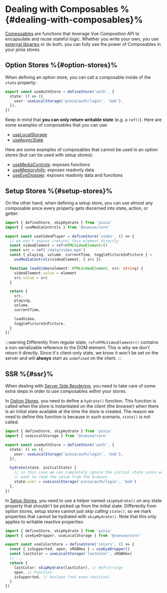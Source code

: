 # Dealing with Composables %{#dealing-with-composables}%

[Composables](https://vuejs.org/guide/reusability/composables.html#composables) are functions that leverage Vue Composition API to encapsulate and reuse stateful logic. Whether you write your own, you use [external libraries](https://vueuse.org/) or do both, you can fully use the power of Composables in your pinia stores.

## Option Stores %{#option-stores}%

When defining an option store, you can call a composable inside of the `state` property:

```ts
export const useAuthStore = defineStore('auth', {
  state: () => ({
    user: useLocalStorage('pinia/auth/login', 'bob'),
  }),
})
```

Keep in mind that **you can only return writable state** (e.g. a `ref()`). Here are some examples of composables that you can use:

- [useLocalStorage](https://vueuse.org/core/useLocalStorage/)
- [useAsyncState](https://vueuse.org/core/useAsyncState/)

Here are some examples of composables that cannot be used in an option stores (but can be used with setup stores):

- [useMediaControls](https://vueuse.org/core/useMediaControls/): exposes functions
- [useMemoryInfo](https://vueuse.org/core/useMemory/): exposes readonly data
- [useEyeDropper](https://vueuse.org/core/useEyeDropper/): exposes readonly data and functions

## Setup Stores %{#setup-stores}%

On the other hand, when defining a setup store, you can use almost any composable since every property gets discerned into state, action, or getter:

```ts
import { defineStore, skipHydrate } from 'pinia'
import { useMediaControls } from '@vueuse/core'

export const useVideoPlayer = defineStore('video', () => {
  // we won't expose (return) this element directly
  const videoElement = ref<HTMLVideoElement>()
  const src = ref('/data/video.mp4')
  const { playing, volume, currentTime, togglePictureInPicture } =
    useMediaControls(videoElement, { src })

  function loadVideo(element: HTMLVideoElement, src: string) {
    videoElement.value = element
    src.value = src
  }

  return {
    src,
    playing,
    volume,
    currentTime,

    loadVideo,
    togglePictureInPicture,
  }
})
```

:::warning
Differently from regular state, `ref<HTMLVideoElement>()` contains a non-serializable reference to the DOM element. This is why we don't return it directly. Since it's client-only state, we know it won't be set on the server and will **always** start as `undefined` on the client.
:::

## SSR %{#ssr}%

When dealing with [Server Side Rendering](../ssr/index.md), you need to take care of some extra steps in order to use composables within your stores.

In [Option Stores](#option-stores), you need to define a `hydrate()` function. This function is called when the store is instantiated on the client (the browser) when there is an initial state available at the time the store is created. The reason we need to define this function is because in such scenario, `state()` is not called.

```ts
import { defineStore, skipHydrate } from 'pinia'
import { useLocalStorage } from '@vueuse/core'

export const useAuthStore = defineStore('auth', {
  state: () => ({
    user: useLocalStorage('pinia/auth/login', 'bob'),
  }),

  hydrate(state, initialState) {
    // in this case we can completely ignore the initial state since we
    // want to read the value from the browser
    state.user = useLocalStorage('pinia/auth/login', 'bob')
  },
})
```

In [Setup Stores](#setup-stores), you need to use a helper named `skipHydrate()` on any state property that shouldn't be picked up from the initial state. Differently from option stores, setup stores cannot just _skip calling `state()`_, so we mark properties that cannot be hydrated with `skipHydrate()`. Note that this only applies to writable reactive properties:

```ts
import { defineStore, skipHydrate } from 'pinia'
import { useEyeDropper, useLocalStorage } from '@vueuse/core'

export const useColorStore = defineStore('colors', () => {
  const { isSupported, open, sRGBHex } = useEyeDropper()
  const lastColor = useLocalStorage('lastColor', sRGBHex)
  // ...
  return {
    lastColor: skipHydrate(lastColor), // Ref<string>
    open, // Function
    isSupported, // boolean (not even reactive)
  }
})
```
